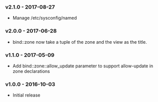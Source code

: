 ### v2.1.0 - 2017-08-27
  * Manage /etc/sysconfig/named

### v2.0.0 - 2017-06-28
  * bind::zone now take a tuple of the zone and the view as the title.

### v1.1.0 - 2017-05-09
  * Add bind::zone::allow_update parameter to support allow-update in
    zone declarations

### v1.0.0 - 2016-10-03
  * Initial release
